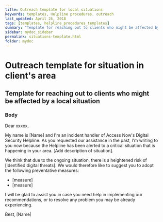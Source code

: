 ```yaml
---
title: Outreach template for local situations
keywords: templates, Helpline procedures, outreach
last_updated: April 26, 2018
tags: [templates, helpline_procedures_templates]
summary: "Template for reaching out to clients who might be affected by a local situation."
sidebar: mydoc_sidebar
permalink: situations-template.html
folder: mydoc
---
```


# Outreach template for situation in client's area
## Template for reaching out to clients who might be affected by a local situation

### Body

Dear xxxxx,

My name is [Name] and I'm an incident handler of Access Now's Digital Security
Helpline. As you requested our assistance in the past, I'm writing to you now
because the Helpline has been alerted to a critical situation that is happening
in your area. [Add description of situation].

We think that due to the ongoing situation, there is a heightened risk of
[identified digital threats]. We would therefore like to suggest you to adopt
the following preventative measures:

- [measure]
- [measure]

I will be glad to assist you in case you need help in implementing our
recommendations, or to resolve any problem you may be already experiencing.

Best,
[Name]





